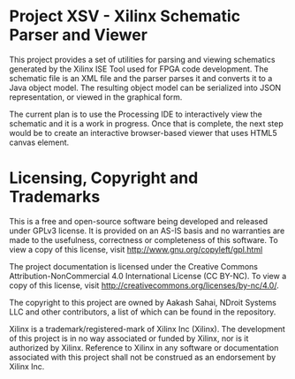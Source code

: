 # Project XSV - Xilinx Schematic Parser and Viewer

This project provides a set of utilities for parsing and viewing schematics generated by the Xilinx ISE Tool used for FPGA code development. The schematic file is an XML file and the parser parses it and converts it to a Java object model. The resulting object model can be serialized into JSON representation, or viewed in the graphical form.

The current plan is to use the Processing IDE to interactively view the schematic and it is a work in progress. Once that is complete, the next step would be to create an interactive browser-based viewer that uses HTML5 canvas element.

# Licensing, Copyright and Trademarks

This is a free and open-source software being developed and released under GPLv3 license. It is provided on an AS-IS basis and no warranties are made to the usefulness, correctness or completeness of this software. To view a copy of this license, visit http://www.gnu.org/copyleft/gpl.html

The project documentation is licensed under the Creative Commons Attribution-NonCommercial 4.0 International License (CC BY-NC). To view a copy of this license, visit http://creativecommons.org/licenses/by-nc/4.0/.

The copyright to this project are owned by Aakash Sahai, NDroit Systems LLC and other contributors, a list of which can be found in the repository.

Xilinx is a trademark/registered-mark of Xilinx Inc (Xilinx). The development of this project is in no way associated or funded by Xilinx, nor is it authorized by Xilinx. Reference to Xilinx in any software or documentation associated with this project shall not be construed as an endorsement by Xilinx Inc.
